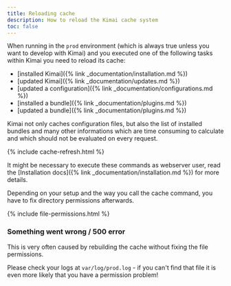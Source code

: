 ```yaml
---
title: Reloading cache
description: How to reload the Kimai cache system
toc: false
---
```


When running in the `prod` environment (which is always true unless you want to develop with Kimai) and you executed one 
of the following tasks within Kimai you need to reload its cache:

- [installed Kimai]({% link _documentation/installation.md %})
- [updated Kimai]({% link _documentation/updates.md %})
- [updated a configuration]({% link _documentation/configurations.md %})
- [installed a bundle]({% link _documentation/plugins.md %})
- [updated a bundle]({% link _documentation/plugins.md %})

Kimai not only caches configuration files, but also the list of installed bundles and many other informations which are 
time consuming to calculate and which should not be evaluated on every request.

{% include cache-refresh.html %} 

It might be necessary to execute these commands as webserver user, 
read the [Installation docs]({% link _documentation/installation.md %}) for more details.

Depending on your setup and the way you call the cache command, you have to fix directory permissions afterwards. 
 
{% include file-permissions.html %} 

### Something went wrong / 500 error

This is very often caused by rebuilding the cache without fixing the file permissions.

Please check your logs at `var/log/prod.log` - if you can't find that file it is even more likely that you have a permission problem!  
